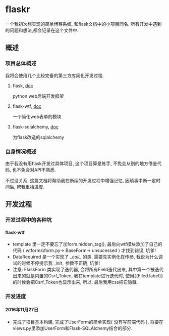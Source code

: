 # flaskr
一个我初次想实现的简单博客系统, 和flask文档中的小项目同名.
所有开发中遇到的问题和想法,都会记录在这个文件中.

## 概述
### 项目总体概述
我将会使用几个比较完备的第三方库简化开发过程.
 
 1. flask, [doc](http://dormousehole.readthedocs.io/en/latest/)
 
    python web后端开发框架


 2. flask-wtf, [doc](http://wtforms.readthedocs.io/en/latest/)

    一个简化web表单的模块

 3. flask-sqlalchemy, [doc](http://www.pythondoc.com/flask-sqlalchemy/quickstart.html)
    
    为flask改造的sqlalchemy

### 自身情况概述
由于我没有用flask开发过具体项目, 这个项目算是练手, 不免会从别的地方借鉴代码, 也不免会对API不熟悉.

不过没关系, 这篇文档将帮助我在断续的开发过程中增强记忆, 因琐事中断一定时间后, 帮我重拾进度.


## 开发过程
### 开发过程中的各种坑
#### flask-wtf
  * template 里一定不要忘了加form.hidden_tag(), 最后向wtf模块添加了自己的代码 ( wtforms\\form.py-> BaseForm-> unsucessed ) 才找到错误, 坑爹!
  * DataRequired 是一个实现了 \__call\__ 的类, 需要先实例化在传参, 我说为什么调试的时候不停提示我 \__init\__ 参数不正确, 坑爹!
  * 注意: FlaskForm 类实现了迭代器, 会将所有Field迭代出来, 其中第一个被迭代出来的就是内置的Csrf_Token, 我在template进行迭代时, 使用{{Filed.label}}的时候会把Csrf_Token也显示出来, 所以, 最后我用css把它隐藏.

### 开发进度
#### 2016年11月27日
  * 完成了项目基本构建, 完成了UserForm的简单实现( 没有写前端代码 ), 将要在views.py里添加UserForm和Flask-SQLAlchemy结合的部分.


